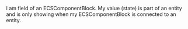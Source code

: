 I am field of an ECSComponentBlock. My value (state) is part of an entity and is only showing when my ECSComponentBlock is connected to an entity.